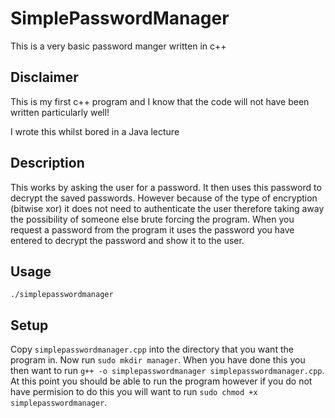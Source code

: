 # SimplePasswordManager
This is a very basic password manger written in c++

## Disclaimer
This is my first c++ program and I know that the code will not have been written particularly well!


I wrote this whilst bored in a Java lecture
## Description
This works by asking the user for a password. It then uses this password to decrypt the saved passwords. However because of the type of encryption (bitwise xor) it does not need to authenticate the user therefore taking away the possibility of someone else brute forcing the program.
When you request a password from the program it uses the password you have entered to decrypt the password and show it to the user.

## Usage
```./simplepasswordmanager```

## Setup
Copy ```simplepasswordmanager.cpp``` into the directory that you want the program in. Now run ```sudo mkdir manager```. 
When you have done this you then want to run ```g++ -o simplepasswordmanager simplepasswordmanager.cpp```. At this point you should be able to run the program however if you do not have permision to do this you will 
want to run ```sudo chmod +x simplepasswordmanager```.
